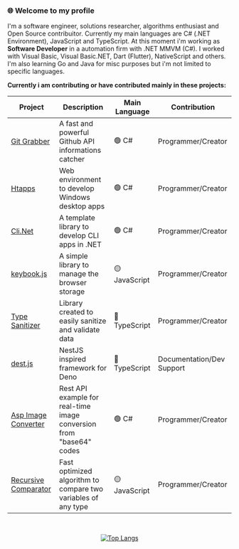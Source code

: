 <div align="left">
  <h3>🌐 Welcome to my profile </h3>
  <p> 
    
I'm a software engineer, solutions researcher, algorithms enthusiast and Open Source contribuitor. Currently my main languages are C# (.NET Environment), JavaScript and TypeScript. At this moment i'm working as **Software Developer** in a automation firm with .NET MMVM (C#). I worked with Visual Basic, Visual Basic.NET, Dart (Flutter), NativeScript and others. I'm also learning Go and Java for misc purposes but i'm not limited to specific languages.
    
  </p>
  
  **Currently i am contributing or have contributed mainly in these projects:**
  
  | Project | Description | Main Language | Contribution |
  | - | - | - | - |
  | <a href='https://github.com/EternalQuasar0206/git-grabber'>Git Grabber</a> | A fast and powerful Github API informations catcher | 🟢 C# | Programmer/Creator |
  | <a href='https://github.com/EternalQuasar0206/htapps'>Htapps</a> | Web environment to develop Windows desktop apps | 🟢 C# | Programmer/Creator |
  | <a href='https://github.com/EternalQuasar0206/cli-dotnet'>Cli.Net</a> | A template library to develop CLI apps in .NET | 🟢 C# | Programmer/Creator |
  | <a href='https://github.com/EternalQuasar0206/keybook.js'>keybook.js</a> | A simple library to manage the browser storage | 🟡 JavaScript | Programmer/Creator |
  | <a href='https://github.com/EternalQuasar0206/type-sanitizer'>Type Sanitizer</a> | Library created to easily sanitize and validate data | 🔵 TypeScript | Programmer/Creator |
  | <a href='https://github.com/SampaioLeal/destjs'>dest.js</a> | NestJS inspired framework for Deno | 🔵 TypeScript | Documentation/Dev Support |
  | <a href='https://github.com/EternalQuasar0206/asp-image-converter'>Asp Image Converter</a> | Rest API example for real-time image conversion from "base64" codes | 🟢 C# | Programmer/Creator |
  | <a href='https://github.com/EternalQuasar0206/recursive-comparator'>Recursive Comparator</a> | Fast optimized algorithm to compare two variables of any type | 🟡 JavaScript | Programmer/Creator |
</div>

<br>

<div align="center">
  
  [![Top Langs](https://github-readme-stats.vercel.app/api/top-langs/?username=EternalQuasar0206&langs_count=18&layout=compact&theme=dark)](https://github.com/anuraghazra/github-readme-stats)
  
</div>
